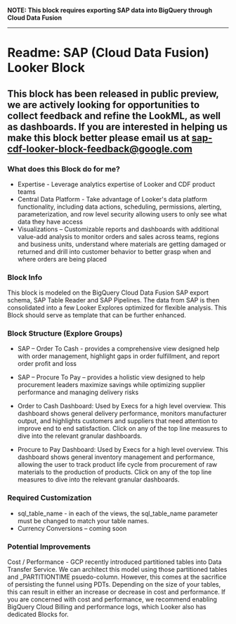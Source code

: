 **NOTE: This block requires exporting SAP data into BigQuery through Cloud Data Fusion**

___
# Readme: SAP (Cloud Data Fusion) Looker Block

## This block has been released in public preview, we are actively looking for opportunities to collect feedback and refine the LookML, as well as dashboards. If you are interested in helping us make this block better please email us at sap-cdf-looker-block-feedback@google.com

### What does this Block do for me?

- Expertise - Leverage analytics expertise of Looker and CDF product teams
- Central Data Platform - Take advantage of Looker's data platform functionality, including data actions, scheduling, permissions, alerting, parameterization, and row level security allowing users to only see what data they have access
- Visualizations – Customizable reports and dashboards with additional value-add analysis to monitor orders and sales across teams, regions and business units, understand where materials are getting damaged or returned and drill into customer behavior to better grasp when and where orders are being placed

### Block Info
This block is modeled on the BigQuery Cloud Data Fusion SAP export schema, SAP Table Reader and SAP Pipelines. The data from SAP is then consolidated into a few Looker Explores optimized for flexible analysis. This Block should serve as template that can be further enhanced.

### Block Structure (Explore Groups)
- SAP – Order To Cash - provides a comprehensive view designed help with order management, highlight gaps in order fulfillment, and report order profit and loss
- SAP – Procure To Pay – provides a holistic view designed to help procurement leaders maximize savings while optimizing supplier performance and managing delivery risks
- Order to Cash Dashboard: Used by Execs for a high level overview. This dashboard shows general delivery performance, monitors manufacturer output, and highlights customers and suppliers that need attention to improve end to end satisfaction. Click on any of the top line measures to dive into the relevant granular dashboards.

- Procure to Pay Dashboard: Used by Execs for a high level overview. This dashboard shows general inventory management and performance, allowing the user to track product life cycle from procurement of raw materials to the production of products.  Click on any of the top line measures to dive into the relevant granular dashboards.


### Required Customization
- sql_table_name - in each of the views, the sql_table_name parameter must be changed to match your table names.
- Currency Conversions – coming soon

### Potential Improvements
Cost / Performance - GCP recently introduced partitioned tables into Data Transfer Service. We can architect this model using those partitioned tables and _PARTITIONTIME psuedo-column. However, this comes at the sacrifice of persisting the funnel using PDTs. Depending on the size of your tables, this can result in either an increase or decrease in cost and performance.
If you are concerned with cost and performance, we recommend enabling BigQuery Cloud Billing and performance logs, which Looker also has dedicated Blocks for.
